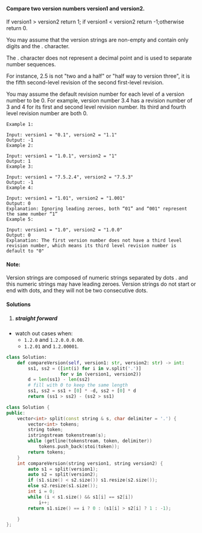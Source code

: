#### Compare two version numbers version1 and version2.
If version1 > version2 return 1; if version1 < version2 return -1;otherwise return 0.

You may assume that the version strings are non-empty and contain only digits and the . character.

The . character does not represent a decimal point and is used to separate number sequences.

For instance, 2.5 is not "two and a half" or "half way to version three", it is the fifth second-level revision of the second first-level revision.

You may assume the default revision number for each level of a version number to be 0. For example, version number 3.4 has a revision number of 3 and 4 for its first and second level revision number. Its third and fourth level revision number are both 0.

 

```
Example 1:

Input: version1 = "0.1", version2 = "1.1"
Output: -1
Example 2:

Input: version1 = "1.0.1", version2 = "1"
Output: 1
Example 3:

Input: version1 = "7.5.2.4", version2 = "7.5.3"
Output: -1
Example 4:

Input: version1 = "1.01", version2 = "1.001"
Output: 0
Explanation: Ignoring leading zeroes, both “01” and “001" represent the same number “1”
Example 5:

Input: version1 = "1.0", version2 = "1.0.0"
Output: 0
Explanation: The first version number does not have a third level revision number, which means its third level revision number is default to "0"
```
 

#### Note:

Version strings are composed of numeric strings separated by dots . and this numeric strings may have leading zeroes.
Version strings do not start or end with dots, and they will not be two consecutive dots.


#### Solutions

1. ##### straight forward

- watch out cases when: 
    - `1.2.0` and `1.2.0.0.0.00`.
    - `1.2.01` and `1.2.00001`.

```python
class Solution:
    def compareVersion(self, version1: str, version2: str) -> int:
        ss1, ss2 = ([int(i) for i in v.split('.')]
                    for v in (version1, version2))
        d = len(ss1) - len(ss2)
        # fill with 0 to keep the same length
        ss1, ss2 = ss1 + [0] * -d, ss2 + [0] * d
        return (ss1 > ss2) - (ss2 > ss1)
```

```cpp
class Solution {
public:
    vector<int> split(const string & s, char delimiter = '.') {
        vector<int> tokens;
        string token;
        istringstream tokenstream(s);
        while (getline(tokenstream, token, delimiter))
            tokens.push_back(stoi(token));
        return tokens;
    }
    int compareVersion(string version1, string version2) {
        auto s1 = split(version1);
        auto s2 = split(version2);
        if (s1.size() < s2.size()) s1.resize(s2.size());
        else s2.resize(s1.size());
        int i = 0;
        while (i < s1.size() && s1[i] == s2[i])
            i++;
        return s1.size() == i ? 0 : (s1[i] > s2[i] ? 1 : -1);

    }
};
```
